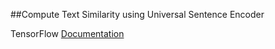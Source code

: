 ##Compute Text Similarity using Universal Sentence Encoder

TensorFlow [Documentation](https://www.tensorflow.org/hub/tutorials/semantic_similarity_with_tf_hub_universal_encoder)


